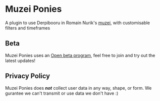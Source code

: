 # Muzei Ponies

A plugin to use Derpibooru in Romain Nurik's [muzei](http://muzei.co), with customisable filters and timeframes

## Beta
Muzei Ponies uses an [Open beta program][beta], feel free to join and try out the latest updates!

## Privacy Policy

Muzei Ponies does ___not___ collect user data in any way, shape, or form. We gurantee we can't transmit or use data we don't have :)

[beta]: https://play.google.com/apps/testing/so.codeweaver.muzei.ponies
